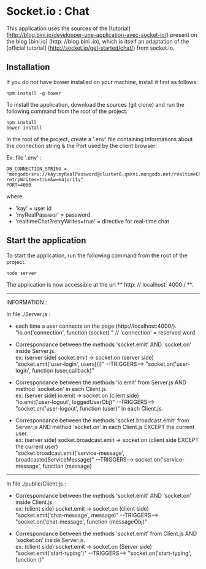 # Socket.io : Chat
This application uses the sources of the [tutorial] (http://blog.bini.io/developper-une-application-avec-socket-io/) present on the blog [bini.io] (http: //blog.bini .io), which is itself an adaptation of the [official tutorial] (http://socket.io/get-started/chat/) from socket.io.

## Installation

If you do not have bower installed on your machine, install it first as follows:  
```
npm install -g bower
```

To install the application, download the sources (git clone) and run the following command from the root of the project.  
```
npm install
bower install
```
In the root of the project, create a '.env' file containing informations about the connection string & the Port used by the client browser:

Ex: file '.env' :
```
DB_CONNECTION_STRING = "mongodb+srv://kay:myRealPassword@cluster0.qmkvi.mongodb.net/realtimeChat?retryWrites=true&w=majority"
PORT=4000
```
where
* 'kay' = user id
* 'myRealPasswor' = password
* 'realtimeChat?retryWrites=true' = directive for real-time chat

## Start the application
To start the application, run the following command from the root of the project.  
```
node server
```

The application is now accessible at the url ** http: // localhost: 4000 / **.  
****************************
INFORMATION :  

In file ./Server.js :  

- each time a user connects on the page (http://localhost:4000/).  
"io.on('connection', function (socket) "  // 'connection' = reserved word

- Correspondance between the methods 'socket.emit' AND 'socket.on' inside Server.js.  
ex: (server side) socket.emit -> socket.on  (server side)  
"socket.emit('user-login', users[i])" --TRIGGERS--> "socket.on('user-login', function (user,callback)"

- Correspondance between the methods 'io.emit' from Server.js AND method 'socket.on' in each Client.js.  
ex: (server side) io.emit -> socket.on  (client side)  
"io.emit('user-logout', loggedUserObj)" --TRIGGERS--> "socket.on('user-logout', function (user)" in each Client.js.

- Correspondance between the methods 'socket.broadcast.emit' from Server.js AND method 'socket.on' in each Client.js EXCEPT the current user.  
ex: (server side) socket.broadcast.emit -> socket.on (client side EXCEPT the current user)  
"socket.broadcast.emit('service-message', broadcastedServiceMessage)" --TRIGGERS--> socket.on('service-message', function (message) 
---------------------
In file ./public/Client.js :

- Correspondance between the methods 'socket.emit' AND 'socket.on' inside Client.js.  
ex: (client side) socket.emit -> socket.on (client side)  
"socket.emit('chat-message', message)" --TRIGGERS--> "socket.on('chat-message', function (messageObj)" 

- Correspondance between the methods 'socket.emit' from Client.js AND 'socket.on' inside Server.js.  
ex: (client side) socket.emit -> socket.on (Server side)  
"socket.emit('start-typing')" --TRIGGERS--> "socket.on('start-typing', function ()"
